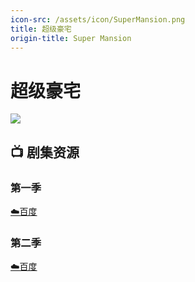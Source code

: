 ```yaml
---
icon-src: /assets/icon/SuperMansion.png
title: 超级豪宅
origin-title: Super Mansion
---
```

# 超级豪宅

![](/assets/image/a3eaed509cd15a0b1abf54313369a1aae12c1d3d68f984eac1c965148843dceb.jpg)

## 📺 剧集资源

### 第一季 <Badge type="tip" text="电波字幕组" />

[☁️百度](https://pan.baidu.com/s/1VbRX-hX0eJaSqIABV0FUxQ?pwd=juca)

### 第二季 <Badge type="tip" text="电波字幕组" />

[☁️百度](https://pan.baidu.com/s/14EAIjjW8hyhcHn50XtwF4g?pwd=z07o)
